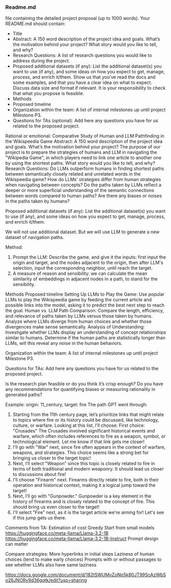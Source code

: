 ### Readme.md 
[database]: https://snap.stanford.edu/data/wikispeedia.html	"wikispeedia"
file containing the detailed project proposal (up to 1000 words). Your README.md should contain:
- Title
- Abstract: A 150 word description of the project idea and goals. What’s the motivation behind your project? What story would you like to tell, and why?
- Research Questions: A list of research questions you would like to address during the project.
- Proposed additional datasets (if any): List the additional dataset(s) you want to use (if any), and some ideas on how you expect to get, manage, process, and enrich it/them. Show us that you’ve read the docs and some examples, and that you have a clear idea on what to expect. Discuss data size and format if relevant. It is your responsibility to check that what you propose is feasible.
- Methods
- Proposed timeline
- Organization within the team: A list of internal milestones up until project Milestone P3.
- Questions for TAs (optional): Add here any questions you have for us related to the proposed project.

Rational or emotional: Comparative Study of Human and LLM Pathfinding in the Wikispeedia Game
Abstract: A 150 word description of the project idea and goals. 
What’s the motivation behind your project? 
The purpose of our project is to prepare the strategies of humans and LLM in navigating the "Wikipedia Game", in which players need to link one article to another one by using the shortest paths. 
What story would you like to tell, and why? 
Research Questions: 
Do LLMs outperform humans in finding shortest paths between semantically closely related and unrelated words in the Wikispeedia game?
How do LLMs’ strategies differ from human strategies when navigating between concepts?
Do the paths taken by LLMs reflect a deeper or more superficial understanding of the semantic connections between words compared to human paths?
Are there any biases or noises in the paths taken by humans?

Proposed additional datasets (if any): List the additional dataset(s) you want to use (if any), and some ideas on how you expect to get, manage, process, and enrich it/them. 

We will not use additional dataset. But we will use LLM to generate a new dataset of navigation paths.

Method: 
1. Prompt the LLM: Describe the game, and give it the inputs: first input the origin and target, and the nodes adjacent to the origin, then after LLM's selection, input the corresponding neighbor, until reach the target. 
2. A measure of reason and sensibility: we can calculate the mean similarity of embeddings in adjacent nodes in a path, to stand for the sensibility. 

Methods Proposed timeline 
Setting Up LLMs to Play the Game: Use popular LLMs to play the Wikispeedia game by feeding the current article and possible links into the model, asking it to predict the best next step to reach the goal.
Human vs. LLM Path Comparison: Compare the length, efficiency, and relevance of paths taken by LLMs versus those taken by humans. Analyze where LLMs diverge from human choices and whether those divergences make sense semantically.
Analysis of Understanding: Investigate whether LLMs display an understanding of concept relationships similar to humans. Determine if the human paths are statistically longer than LLMs, will this reveal any noise in the human behaviors.


Organization within the team: A list of internal milestones up until project Milestone P3. 

Questions for TAs: Add here any questions you have for us related to the proposed project.

Is the research plan feasible or do you think it’s crisp enough?
Do you have any recommendations for quantifying biases or measuring rationality in generated paths?


Example: 
origin: 11_century, target: fire
The path GPT went through: 
1. Starting from the 11th century page, let’s prioritize links that might relate to topics where fire or its history could be discussed, like technology, culture, or warfare.
Looking at this list, I’ll choose:
First choice: "Crusades"
The Crusades involved significant historical events and warfare, which often includes references to fire as a weapon, symbol, or technological element.
Let me know if that link gets me closer!
2. I'll go with "War" next, since fire often appears in the context of warfare, weapons, and strategies.
This choice seems like a strong bet for bringing us closer to the target topic!
3. Next, I’ll select "Weapon" since this topic is closely related to fire in terms of both traditional and modern weaponry. It should lead us closer to discussions about fire!
4. I'll choose "Firearm" next. Firearms directly relate to fire, both in their operation and historical context, making it a logical jump toward the target!
5. Next, I’ll go with "Gunpowder." Gunpowder is a key element in the history of firearms and is closely related to the concept of fire. This should bring us even closer to the target!
6. I'll select "Fire" next, as it is the target article we're aiming for! Let's see if this jump gets us there.





Comments from TA:
Estimation of cost
Greedy
Start from small models
https://huggingface.co/meta-llama/Llama-3.2-1B
https://huggingface.co/meta-llama/Llama-3.2-1B-Instruct
Prompt design can matter

Compare strategies:
More hyperlinks in initial steps
Laziness of human choices (tend to make early choices)
Prompts with or without passages to see whether LLMs also have same laziness

https://docs.google.com/document/d/182tSWUMvZoNp5k80JT99ScAzWbSo26JNORv9d36gqtk/edit?usp=sharing
